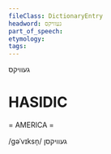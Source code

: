 ```yaml
---
fileClass: DictionaryEntry
headword: געוויקס
part_of_speech: 
etymology: 
tags: 
---
```

געוויקס

HASIDIC
=======
= AMERICA = 

/gəˈvɪksn̩/ געוויקסן